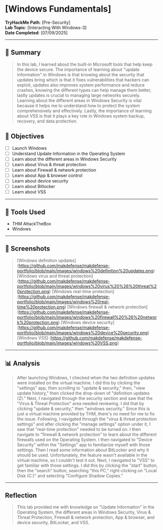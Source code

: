 # [Windows Fundamentals]

**TryHackMe Path**: [Pre-Security]  
**Lab Topic**: [Interacting With Windows-3]  
**Date Completed**: [07/09/2025]

---

## 🧠 Summary

> In this lab, I learned about the built-in Microsoft tools that help keep the device secure. The importance of learning about "update information" in Windows is that knowing about the security that updates bring
which is that it fixes vulnerabilities that hackers can exploit, updates also improves system performance and reduce crashes, knowing the different types can help manage them better, lastly updates is crucial
to managing large networks securely. Learning about the different areas in Windows Security is vital because it helps me to understand how to protect the system comprehensively and effectively. Lastly, the importance
of learning about VSS is that it plays a key role in Windows system backup, recovery, and data protection.


## 🎯 Objectives
- [ ] Launch Windows
- [ ] Understand Update Information in the Operating System
- [ ] Learn about the different areas in Windows Security
- [ ] Learn about Virus & threat protection
- [ ] Learn about Firewall & network protection
- [ ] Learn about App & browser control
- [ ] Learn about device security
- [ ] Learn about Bitlocker
- [ ] Learn about VSS
      
---

## 🧰 Tools Used
- THM AttackTheBox
- Windows

---

## 📸 Screenshots

> [Windows definition updates] (https://github.com/makdefense/makdefense-portfolio/blob/main/images/windows%20definition%20updates.png)
> [Windows virus and threat protection] (https://github.com/makdefense/makdefense-portfolio/blob/main/images/windows%20virus%20%26%20threat%20protection.png)
> [Windows real-time protection] (https://github.com/makdefense/makdefense-portfolio/blob/main/images/windows%20real-time%20protection.png)
> [Windows firewall & network protection] (https://github.com/makdefense/makdefense-portfolio/blob/main/images/windows%20firewall%20%26%20network%20protection.png)
> [Windows device security] (https://github.com/makdefense/makdefense-portfolio/blob/main/images/windows%20device%20security.png)
> [Windows VSS] (https://github.com/makdefense/makdefense-portfolio/blob/main/images/windows%20VSS.png)

---

## 📊 Analysis

> After launching Windows, I checked when the two definition updates were installed on the virtual machine. I did this by clicking the "settings" app, then scrolling to "update & security," then,
"view update history," then clicked the drop-down of "definition updates (2)." Next, I navigated through the security section and saw that the "Virus & Threat Protection" area needed reviewing. I
did that by clicking "update & security," then "windows security." Since this is just a virtual machine provided by THM, there's no need for me to fix the issue. Following, I navigated through
the "virus & threat protection settings" and after clicking the "manage settings" option under it, I saw that "real-time protection" needed to be turned on. I then navigate to "firewall & network protection"
to learn about the different firewalls used on the Operating System. I then navigated to "Device Security" within the "Settings" app to familiarize myself with those settings. Then I read some information
about BitLocker and why it should be used. Unfortunately, the feature wasn't available in the virtual machine, so I couldn't test it out. Next, I navigated to "VSS" to get familiar with those settings. I
did this by clicking the "start" button, then the "search" button, searching "this PC," right-clicking on "Local Disk (C:)" and selecting "Configure Shadow Copies."

---

## Reflection

> This lab provided me with knowledge on "Update Information" in the Operating System, the different areas in Windows Security, Virus & Threat Protection, Firewall & network protection, App & browser, and device
security, BitLocker, and VSS.


